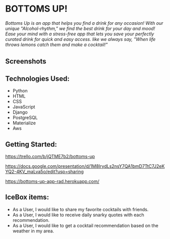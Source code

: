 # BOTTOMS UP!
###### Bottoms Up is an app that helps you find a drink for any occasion!  With our unique "Alcohol-rhythm,"   we find the best drink for your day and mood!  Ease your mind with a stress-free app that lets you save your perfectly curated drink for quick and easy access.  like we always say, "When life throws lemons catch them and make a cocktail!"

## Screenshots

## Technologies Used:
- Python
- HTML
- CSS
- JavaScript
- Django
- PostgreSQL
- Materialize
- Aws

## Getting Started:

https://trello.com/b/jQTME7b2/bottoms-up

https://docs.google.com/presentation/d/1M8IrydLs2nsY7QA1bmD7TtC7J2eKYQ2-4KV_maLva5o/edit?usp=sharing

https://bottoms-up-app-rad.herokuapp.com/

## IceBox items:
- As a User, I would like to share my favorite cocktails with friends.
- As a User,  I would like to receive daily snarky quotes with each recommendation.
- As a User,  I would like to get a cocktail recommendation based on the weather in my area.
